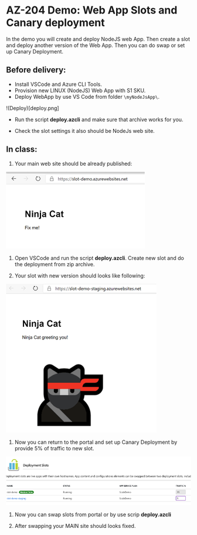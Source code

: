 # AZ-204 Demo: Web App Slots and Canary deployment

In the demo you will create and deploy NodeJS web App. Then create a slot and deploy another version of the Web App. Then you can do swap or set up Canary Deployment.

## Before delivery:

- Install VSCode and Azure CLI Tools.
- Provision new LINUX (NodeJS) Web App with S1 SKU.
- Deploy WebApp by use VS Code from folder `\myNodeJsApp\`. 

!(Deploy)[deploy.png]

- Run the script **deploy.azcli** and make sure that archive works for you. 

- Check the slot settings it also should be NodeJs web site.

## In class:

1. Your main web site should be already published:

![FixMe](fixme.png)

1. Open VSCode and run the script **deploy.azcli**. Create new slot and do the deployment from zip archive. 

1. Your slot with new version should looks like following:

![Fixed](fixed.png)

1. Now you can return to the portal and set up Canary Deployment by provide 5% of traffic to new slot.

![Fixed](swap.png)

1. Now you can swap slots from portal or by use scrip **deploy.azcli**

1. After swapping your MAIN site should looks fixed.

